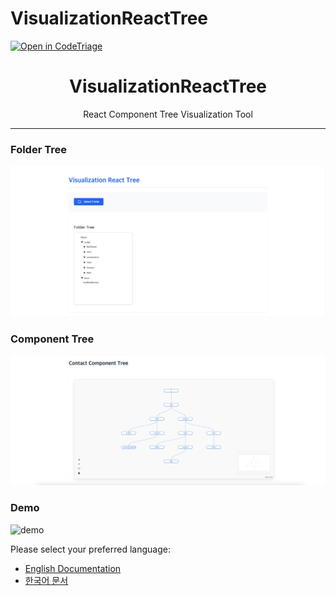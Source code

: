 # VisualizationReactTree
[![Open in CodeTriage](https://www.codetriage.com/hoooooojjjj/visualizationreacttree/badges/users.svg)](https://www.codetriage.com/hoooooojjjj/visualizationreacttree)

<div align="center">
  <h1>VisualizationReactTree</h1>
  <p>React Component Tree Visualization Tool</p>
</div>

---

### Folder Tree

![folder-tree](img/folder-tree.png)

### Component Tree

![component-tree](img/components-tree.png)

### Demo

![demo](img/demo.gif)

Please select your preferred language:

- [English Documentation](README_EN.md)
- [한국어 문서](README_KO.md)
